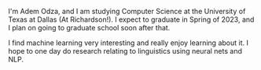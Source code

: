 
<!---
AdemOdza/AdemOdza is a ✨ special ✨ repository because its `README.md` (this file) appears on your GitHub profile.
You can click the Preview link to take a look at your changes.
--->

I'm Adem Odza, and I am studying Computer Science at the University of Texas at Dallas (At Richardson!). I expect to graduate in Spring of 2023, and I plan on going to graduate school soon after that. 

I find machine learning very interesting and really enjoy learning about it. I hope to one day do research relating to linguistics using neural nets and NLP.
